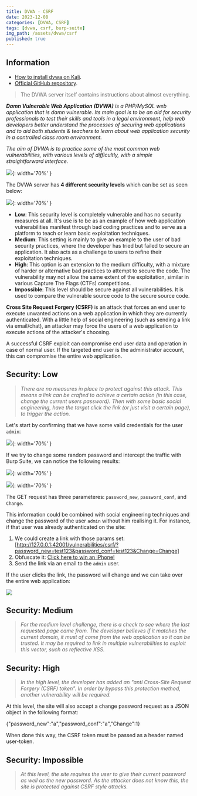 ```yaml
---
title: DVWA - CSRF
date: 2023-12-08
categories: [DVWA, CSRF]
tags: [dvwa, csrf, burp-suite]
img_path: /assets/dvwa/csrf
published: true
---
```


## Information

- [How to install dvwa on Kali](https://www.kali.org/tools/dvwa/).
- [Official GitHub repository](https://github.com/digininja/DVWA).

> The DVWA server itself contains instructions about almost everything.

_**Damn Vulnerable Web Application (DVWA)** is a PHP/MySQL web application that is damn vulnerable. Its main goal is to be an aid for security professionals to test their skills and tools in a legal environment, help web developers better understand the processes of securing web applications and to aid both students & teachers to learn about web application security in a controlled class room environment._

_The aim of DVWA is to practice some of the most common web vulnerabilities, with various levels of difficultly, with a simple straightforward interface._

![](dvwa_home.png){: width='70%' }

The DVWA server has **4 different security levels** which can be set as seen below:

![](security_levels.png){: width='70%' }

- **Low**: This security level is completely vulnerable and has no security measures at all. It's use is to be as an example of how web application vulnerabilities manifest through bad coding practices and to serve as a platform to teach or learn basic exploitation techniques.
- **Medium**: This setting is mainly to give an example to the user of bad security practices, where the developer has tried but failed to secure an application. It also acts as a challenge to users to refine their exploitation techniques.
- **High**: This option is an extension to the medium difficulty, with a mixture of harder or alternative bad practices to attempt to secure the code. The vulnerability may not allow the same extent of the exploitation, similar in various Capture The Flags (CTFs) competitions.
- **Impossible**: This level should be secure against all vulnerabilities. It is used to compare the vulnerable source code to the secure source code.

 **Cross Site Request Forgery (CSRF)** is an attack that forces an end user to execute unwanted actions on a web application in which they are currently authenticated. With a little help of social engineering (such as sending a link via email/chat), an attacker may force the users of a web application to execute actions of the attacker's choosing.

A successful CSRF exploit can compromise end user data and operation in case of normal user. If the targeted end user is the administrator account, this can compromise the entire web application.

## Security: Low

> _There are no measures in place to protect against this attack. This means a link can be crafted to achieve a certain action (in this case, change the current users password). Then with some basic social engineering, have the target click the link (or just visit a certain page), to trigger the action._

Let's start by confirming that we have some valid credentials for the user `admin`:

![](low_test_creds.png){: width='70%' }

If we try to change some random password and intercept the traffic with Burp Suite, we can notice the following results:

![](low_change_pass.png){: width='70%' }

![](low_proxy.jpg){: width='70%' }

The GET request has three parameteres: `password_new`, `password_conf`, and `Change`.

This information could be combined with social engineering techniques and change the password of the user `admin` without him realising it. For instance, if that user was already authenticated on the site:
1. We could create a link with those params set: [http://127.0.0.1:42001/vulnerabilities/csrf/?password_new=test123&password_conf=test123&Change=Change]
2. Obfuscate it: [Click here to win an iPhone!](http://127.0.0.1:42001/vulnerabilities/csrf/?password_new=test123&password_conf=test123&Change=Change)
3. Send the link via an email to the `admin` user.

If the user clicks the link, the password will change and we can take over the entire web application:

![](low_admin_pass_changed.jpg)

## Security: Medium

> _For the medium level challenge, there is a check to see where the last requested page came from. The developer believes if it matches the current domain, it must of come from the web application so it can be trusted. It may be required to link in multiple vulnerabilities to exploit this vector, such as reflective XSS._

## Security: High

> _In the high level, the developer has added an "anti Cross-Site Request Forgery (CSRF) token". In order by bypass this protection method, another vulnerability will be required._





At this level, the site will also accept a change password request as a JSON object in the following format:

{"password_new":"a","password_conf":"a","Change":1}

When done this way, the CSRF token must be passed as a header named user-token.

## Security: Impossible

> _At this level, the site requires the user to give their current password as well as the new password. As the attacker does not know this, the site is protected against CSRF style attacks._